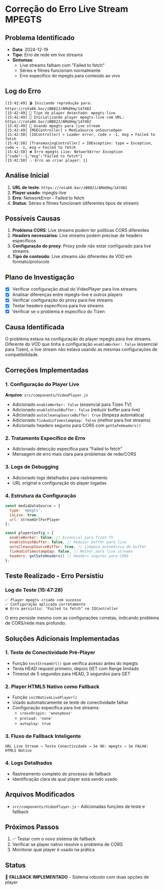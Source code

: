 # Correção do Erro Live Stream MPEGTS

## Problema Identificado
- **Data**: 2024-12-19
- **Tipo**: Erro de rede em live streams
- **Sintomas**: 
  - Live streams falham com "Failed to fetch"
  - Séries e filmes funcionam normalmente
  - Erro específico do mpegts para conteúdo ao vivo

## Log do Erro
```
[15:42:49] 🎬 Iniciando reprodução para: https://rota66.bar/zBB82J/AMeDHq/147482
[15:42:49] 🎯 Tipo de player detectado: mpegts-live
[15:42:49] 🚀 Inicializando player mpegts-live com URL: https://rota66.bar/zBB82J/AMeDHq/147482
[15:42:49] 📡 Usando mpegts para live stream
[15:42:49] [MSEController] > MediaSource onSourceOpen
[15:42:50] [IOController] > Loader error, code = -1, msg = Failed to fetch
[15:42:50] [TransmuxingController] > IOException: type = Exception, code = -1, msg = Failed to fetch
[15:42:50] ❌ Erro mpegts Live: NetworkError Exception {"code":-1,"msg":"Failed to fetch"}
[15:42:50] 💥 Erro ao criar player: {}
```

## Análise Inicial
1. **URL de teste**: `https://rota66.bar/zBB82J/AMeDHq/147482`
2. **Player usado**: mpegts-live 
3. **Erro**: NetworkError - Failed to fetch
4. **Status**: Séries e filmes funcionam (diferentes tipos de stream)

## Possíveis Causas
1. **Problema CORS**: Live streams podem ter políticas CORS diferentes
2. **Headers necessários**: Live streams podem precisar de headers específicos
3. **Configuração do proxy**: Proxy pode não estar configurado para live streams
4. **Tipo de conteúdo**: Live streams são diferentes de VOD em formato/protocolo

## Plano de Investigação
- [x] Verificar configuração atual do VideoPlayer para live streams
- [x] Analisar diferenças entre mpegts-live e outros players
- [x] Verificar configuração do proxy para live streams
- [x] Testar headers específicos para live streams
- [x] Verificar se o problema é específico do Tizen

## Causa Identificada
O problema estava na configuração do player mpegts para live streams. Diferente do VOD que tinha a configuração `enableWorker: false` (essencial para Tizen), o live stream não estava usando as mesmas configurações de compatibilidade.

## Correções Implementadas

### 1. Configuração do Player Live
**Arquivo**: `src/components/VideoPlayer.js`
- Adicionado `enableWorker: false` (essencial para Tizen TV)
- Adicionado `enableStashBuffer: false` (reduzir buffer para live)
- Adicionado `autoCleanupSourceBuffer: true` (limpeza automática)
- Adicionado `fixAudioTimestampGap: false` (melhor para live streams)
- Adicionado headers seguros para CORS com `getSafeHeaders()`

### 2. Tratamento Específico de Erro
- Adicionado detecção específica para "Failed to fetch"
- Mensagem de erro mais clara para problemas de rede/CORS

### 3. Logs de Debugging
- Adicionado logs detalhados para rastreamento
- URL original e configuração do player logadas

### 4. Estrutura da Configuração
```javascript
const mediaDataSource = {
  type: 'mpegts',
  isLive: true,
  url: streamUrlForPlayer
};

const playerConfig = {
  enableWorker: false, // Essencial para Tizen TV
  enableStashBuffer: false, // Reduzir buffer para live
  autoCleanupSourceBuffer: true, // Limpeza automática do buffer
  fixAudioTimestampGap: false, // Melhor para live streams
  headers: getSafeHeaders() // Headers seguros para CORS
};
```

## Teste Realizado - Erro Persistiu

### Log do Teste (15:47:28)
```
✅ Player mpegts criado com sucesso
✅ Configuração aplicada corretamente
❌ Erro persistiu: "Failed to fetch" no IOController
```

O erro persiste mesmo com as configurações corretas, indicando problema de CORS/rede mais profundo.

## Soluções Adicionais Implementadas

### 1. Teste de Conectividade Pré-Player
- Função `testStreamUrl()` que verifica acesso antes do mpegts
- Tenta HEAD request primeiro, depois GET com Range limitado
- Timeout de 5 segundos para HEAD, 3 segundos para GET

### 2. Player HTML5 Nativo como Fallback
- Função `initNativeLivePlayer()` 
- Usado automaticamente se teste de conectividade falhar
- Configuração específica para live streams:
  - `crossOrigin: 'anonymous'`
  - `preload: 'none'`
  - `autoplay: true`

### 3. Fluxo de Fallback Inteligente
```
URL Live Stream → Teste Conectividade → Se OK: mpegts → Se FALHA: HTML5 Nativo
```

### 4. Logs Detalhados
- Rastreamento completo do processo de fallback
- Identificação clara de qual player está sendo usado

## Arquivos Modificados
- `src/components/VideoPlayer.js` - Adicionadas funções de teste e fallback

## Próximos Passos
1. ✅ Testar com o novo sistema de fallback
2. Verificar se player nativo resolve o problema de CORS
3. Monitorar qual player é usado na prática

## Status
🔄 **FALLBACK IMPLEMENTADO** - Sistema robusto com duas opções de player 